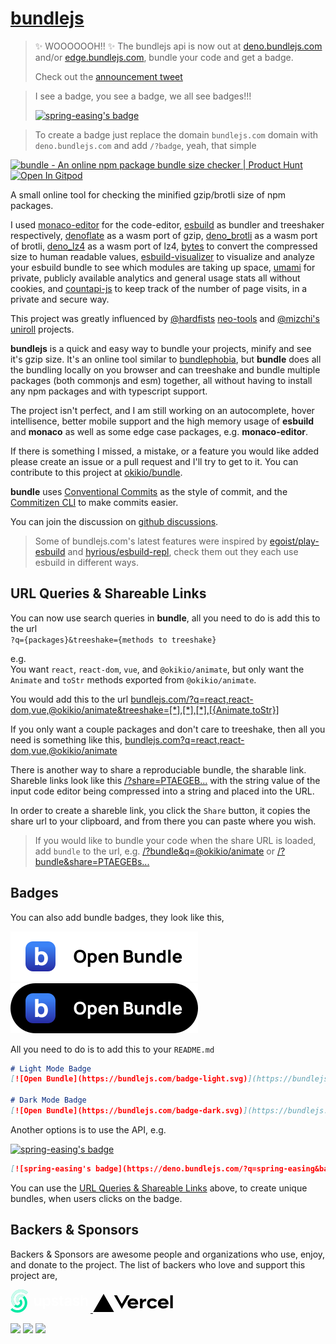 # [bundlejs](https://bundlejs.com)

> ✨ WOOOOOOH!! ✨ The bundlejs api is now out at [deno.bundlejs.com](https://deno.bundlejs.com) and/or [edge.bundlejs.com](https://edge.bundlejs.com), bundle your code and get a badge. 
> 
> Check out the [announcement tweet](https://twitter.com/jsbundle/status/1634455567321255936?s=20)

> I see a badge, you see a badge, we all see badges!!!
> 
> [![spring-easing's badge](https://deno.bundlejs.com/?q=spring-easing&badge=detailed&badge-style=for-the-badge)](https://bundlejs.com/?q=spring-easing)
> 

> To create a badge just replace the domain `bundlejs.com` domain with `deno.bundlejs.com` and add `/?badge`, yeah, that simple

<a href="https://www.producthunt.com/posts/bundle-6?utm_source=badge-featured&utm_medium=badge&utm_souce=badge-bundle-6" target="_blank"><img src="https://api.producthunt.com/widgets/embed-image/v1/featured.svg?post_id=300568&theme=dark" alt="bundle - An online npm package bundle size checker | Product Hunt" style="width: 250px; height: 54px;" width="250" height="54" /></a> [![Open In Gitpod](https://gitpod.io/button/open-in-gitpod.svg)](https://gitpod.io/#https://github.com/okikio/bundle/blob/main/README.md)

A small online tool for checking the minified gzip/brotli size of npm packages.

I used [monaco-editor](https://github.com/microsoft/monaco-editor) for the code-editor, [esbuild](https://github.com/evanw/esbuild) as bundler and treeshaker respectively, [denoflate](https://github.com/hazae41/denoflate) as a wasm port of gzip, [deno\_brotli](https://github.com/denosaurs/deno_brotli) as a wasm port of brotli, [deno\_lz4](https://github.com/denosaurs/deno_lz4) as a wasm port of lz4, [bytes](https://github.com/visionmedia/bytes.js) to convert the compressed size to human readable values, [esbuild-visualizer](https://github.com/btd/esbuild-visualizer) to visualize and analyze your esbuild bundle to see which modules are taking up space, [umami](https://github.com/mikecao/umami) for private, publicly available analytics and general usage stats all without cookies, and [countapi-js](https://github.com/mlomb/countapi-js) to keep track of the number of page visits, in a private and secure way.  
  
This project was greatly influenced by [@hardfists](https://github.com/hardfist) [neo-tools](https://github.com/hardfist/neo-tools) and [@mizchi's](https://github.com/mizchi) [uniroll](https://github.com/mizchi/uniroll) projects.  

**bundlejs** is a quick and easy way to bundle your projects, minify and see it's gzip size. It's an online tool similar to [bundlephobia](https://bundlephobia.com), but **bundle** does all the bundling locally on you browser and can treeshake and bundle multiple packages (both commonjs and esm) together, all without having to install any npm packages and with typescript support.

The project isn't perfect, and I am still working on an autocomplete, hover intellisence, better mobile support and the high memory usage of **esbuild** and **monaco** as well as some edge case packages, e.g. **monaco-editor**.

If there is something I missed, a mistake, or a feature you would like added please create an issue or a pull request and I'll try to get to it. You can contribute to this project at [okikio/bundle](https://github.com/okikio/bundle).

**bundle** uses [Conventional Commits](https://www.conventionalcommits.org/en/v1.0.0/) as the style of commit, and the [Commitizen CLI](http://commitizen.github.io/cz-cli/) to make commits easier.

You can join the discussion on [github discussions](https://github.com/okikio/bundle/discussions).

> Some of bundlejs.com's latest features were inspired by [egoist/play-esbuild](https://github.com/egoist/play-esbuild) and [hyrious/esbuild-repl](https://github.com/hyrious/esbuild-repl), check them out they each use esbuild in different ways.

## URL Queries & Shareable Links

You can now use search queries in **bundle**, all you need to do is add this to the url  
`?q={packages}&treeshake={methods to treeshake}`  

e.g.  
You want `react`, `react-dom`, `vue`, and `@okikio/animate`, but only want the `Animate` and `toStr` methods exported from `@okikio/animate`.  

You would add this to the url [bundlejs.com/?q=react,react-dom,vue,@okikio/animate&treeshake=[\*],[\*],[\*],[{Animate,toStr}]](https://bundlejs.com/?q=react,react-dom,vue,@okikio/animate&treeshake=[*],[*],[*],[{Animate,toStr}])  

If you only want a couple packages and don't care to treeshake, then all you need is something like this, [bundlejs.com?q=react,react-dom,vue,@okikio/animate](https://bundlejs.com/?q=react,react-dom,vue,@okikio/animate)

There is another way to share a reproduciable bundle, the sharable link. Shareble links look like this [/?share=PTAEGEB...](https://bundlejs.com/?share=PTAEGEBsEsGMGtQCUCuA7UAzA9gJ1AC4AWApqAELoAmkJVoA1KALLRrSbR2OgDiAXtAAOQ7kICGCcQHMyAZ2j8SAKBIAPIXgKgAVFlzYAtqABEAAWzxoV7MHHtD4giRMBuIA) with the string value of the input code editor being compressed into a string and placed into the URL. 

In order to create a shareble link, you click the `Share` button, it copies the share url to your clipboard, and from there you can paste where you wish. 

> If you would like to bundle your code when the share URL is loaded, add `bundle` to the url, e.g. [/?bundle&q=@okikio/animate](https://bundlejs.com/?q=@okikio/animate&bundle) or [/?bundle&share=PTAEGEBs...](https://bundlejs.com/?bundle&share=PTAEGEBsEsGMGtQCUCuA7UAzA9gJ1AC4AWApqAELoAmkJVoA1KALLRrSbR2OgDiAXtAAOQ7kICGCcQHMyAZ2j8SAKBIAPIXgKgAVFlzYAtqABEAAWzxoV7MHHtD4giRMBuIA)


## Badges

You can also add bundle badges, they look like this,

[![Open Bundle](./src/assets/badge-light.svg)](https://bundlejs.com/) [![Open Bundle](./src/assets/badge-dark.svg)](https://bundlejs.com/)

All you need to do is to add this to your `README.md`
```md
# Light Mode Badge 
[![Open Bundle](https://bundlejs.com/badge-light.svg)](https://bundlejs.com/)

# Dark Mode Badge 
[![Open Bundle](https://bundlejs.com/badge-dark.svg)](https://bundlejs.com/)
```

Another options is to use the API, e.g.

[![spring-easing's badge](https://deno.bundlejs.com/?q=spring-easing&badge=detailed&badge-style=for-the-badge)](https://bundlejs.com/?q=spring-easing)

```md
[![spring-easing's badge](https://deno.bundlejs.com/?q=spring-easing&badge=detailed&badge-style=for-the-badge)](https://bundlejs.com/?q=spring-easing)
```

You can use the [URL Queries & Shareable Links](#url-queries--shareable-links) above, to create unique bundles, when users clicks on the badge.


## Backers & Sponsors

Backers & Sponsors are awesome people and organizations who use, enjoy, and donate to the project. The list of backers who love and support this project are,

<!---
<a href="https://opencollective.com/bundle"><img src="https://opencollective.com/bundle/individuals.svg?width=890"></a>
<a href="https://opencollective.com/bundle"><img src="https://opencollective.com/bundle/organizations.svg?width=890"></a>
<object type="image/svg+xml" data="https://opencollective.com/collective/tiers/backers.svg?avatarHeight=36&width=600"></object>
-->

<a href="https://upstash.com?utm_source=github&utm_medium=github&utm_campaign=bundlejs">
  <svg xmlns="http://www.w3.org/2000/svg" fill="none" viewBox="0 0 1631 472" width="128">
    <path fill="#00E9A3" d="M.42 412.98c78.1 78.1 204.74 78.1 282.84 0 78.1-78.11 78.1-204.74 0-282.85l-35.35 35.36c58.58 58.58 58.58 153.55 0 212.13-58.58 58.58-153.55 58.58-212.13 0L.42 412.98Z" />
    <path fill="#00E9A3" d="M71.13 342.26c39.06 39.06 102.37 39.06 141.42 0 39.06-39.05 39.06-102.36 0-141.42L177.2 236.2a50 50 0 0 1-70.71 70.7l-35.36 35.36Z"/>
    <path fill="#00E9A3" d="M353.97 59.42c-78.1-78.1-204.73-78.1-282.84 0-78.1 78.1-78.1 204.74 0 282.84l35.36-35.35c-58.58-58.58-58.58-153.56 0-212.13 58.58-58.58 153.55-58.58 212.13 0l35.35-35.36Z"/>
    <path fill="#00E9A3" d="M283.26 130.13c-39.05-39.05-102.37-39.05-141.42 0-39.05 39.06-39.05 102.37 0 141.42l35.36-35.35a50 50 0 0 1 70.7-70.71l35.36-35.36Z"/>
    <path fill="#fff" fill-opacity=".8" d="M353.97 59.42c-78.1-78.1-204.73-78.1-282.84 0-78.1 78.1-78.1 204.74 0 282.84l35.36-35.35c-58.58-58.58-58.58-153.56 0-212.13 58.58-58.58 153.55-58.58 212.13 0l35.35-35.36Z"/>
    <path fill="#fff" fill-opacity=".8" d="M283.26 130.13c-39.05-39.05-102.37-39.05-141.42 0-39.05 39.06-39.05 102.37 0 141.42l35.36-35.35a50 50 0 0 1 70.7-70.71l35.36-35.36Z"/>
    <path fill="#fff" d="M588.11 264.18c0 24.93-17.79 37.29-34.83 37.29-18.54 0-30.9-13.1-30.9-33.88v-98.23h-38.56v104.2c0 39.3 22.37 61.57 54.54 61.57 24.5 0 41.76-12.89 49.22-31.21h1.7V333h37.4V169.36H588.1v94.82Zm72.23 130.18h38.56v-87.14h1.6c6.07 11.93 18.75 28.66 46.87 28.66 38.57 0 67.44-30.58 67.44-84.48 0-54.55-29.72-84.17-67.54-84.17-28.87 0-40.91 17.37-46.77 29.2h-2.24v-27.07h-37.92v225Zm37.81-143.18c0-31.75 13.64-52.3 38.46-52.3 25.68 0 38.89 21.83 38.89 52.3 0 30.68-13.42 53.06-38.89 53.06-24.6 0-38.46-21.31-38.46-53.06Zm273.02-38.56c-5.33-27.7-27.49-45.39-65.84-45.39-39.42 0-66.26 19.4-66.16 49.65-.1 23.86 14.6 39.63 46.02 46.13l27.92 5.86c15.02 3.3 22.05 9.37 22.05 18.64 0 11.19-12.15 19.6-30.47 19.6-17.69 0-29.19-7.67-32.5-22.37l-37.6 3.62c4.8 30.04 30.04 47.84 70.2 47.84 40.92 0 69.79-21.2 69.9-52.2-.11-23.34-15.14-37.61-46.03-44.32l-27.91-5.97c-16.62-3.73-23.23-9.48-23.12-18.96-.1-11.08 12.14-18.75 28.23-18.75 17.8 0 27.17 9.7 30.15 20.45l35.16-3.83Zm111.02-43.26h-32.27v-39.2h-38.57v39.2h-23.23v29.83h23.23v90.98c-.21 30.8 22.16 45.92 51.14 45.07 10.97-.32 18.53-2.45 22.69-3.84l-6.5-30.15a47.6 47.6 0 0 1-11.29 1.5c-9.7 0-17.47-3.42-17.47-18.97V199.2h32.27v-29.83Zm73.35 166.94c25.67 0 41.01-12.04 48.04-25.78h1.28V333h37.08V223.48c0-43.25-35.27-56.25-66.48-56.25-34.41 0-60.83 15.34-69.36 45.17l36.01 5.12c3.84-11.19 14.7-20.78 33.56-20.78 17.9 0 27.7 9.16 27.7 25.25v.64c0 11.08-11.61 11.61-40.48 14.7-31.75 3.41-62.11 12.9-62.11 49.75 0 32.18 23.54 49.22 54.76 49.22Zm10.01-28.34c-16.09 0-27.59-7.35-27.59-21.51 0-14.81 12.89-21 30.15-23.44 10.12-1.39 30.36-3.94 35.37-8v19.29c0 18.22-14.71 33.66-37.93 33.66Zm238.5-95.34c-5.33-27.7-27.49-45.39-65.84-45.39-39.42 0-66.27 19.4-66.16 49.65-.11 23.86 14.6 39.63 46.02 46.13l27.92 5.86c15.02 3.3 22.05 9.37 22.05 18.64 0 11.19-12.15 19.6-30.47 19.6-17.69 0-29.19-7.67-32.49-22.37l-37.61 3.62c4.79 30.04 30.04 47.84 70.21 47.84 40.9 0 69.78-21.2 69.88-52.2-.1-23.34-15.13-37.61-46.02-44.32l-27.91-5.97c-16.62-3.73-23.23-9.48-23.12-18.96-.11-11.08 12.14-18.75 28.23-18.75 17.79 0 27.17 9.7 30.15 20.45l35.16-3.83Zm67.88 24.5c0-23.65 14.7-37.29 35.37-37.29 20.24 0 32.17 12.9 32.17 34.95V333h38.57V228.81c0-39.52-22.38-61.58-56.36-61.58-25.14 0-41.12 11.4-48.69 29.94h-1.91v-82.35h-37.72V333h38.57v-95.88Z"/>
  </svg>
</a>

<a href="https://vercel.com?utm_source=github&utm_medium=github&utm_campaign=bundlejs">
  <svg xmlns="http://www.w3.org/2000/svg" viewBox="0 0 284 65" width="128">
    <path d="M141.68 16.25c-11.04 0-19 7.2-19 18s8.96 18 20 18c6.67 0 12.55-2.64 16.19-7.09l-7.65-4.42a11.44 11.44 0 0 1-8.54 3.5c-4.79 0-8.86-2.5-10.37-6.5h28.02c.22-1.12.35-2.28.35-3.5 0-10.79-7.96-17.99-19-17.99zm-9.46 14.5c1.25-3.99 4.67-6.5 9.45-6.5 4.79 0 8.21 2.51 9.45 6.5h-18.9zm117.14-14.5c-11.04 0-19 7.2-19 18s8.96 18 20 18c6.67 0 12.55-2.64 16.19-7.09l-7.65-4.42a11.44 11.44 0 0 1-8.54 3.5c-4.79 0-8.86-2.5-10.37-6.5h28.02c.22-1.12.35-2.28.35-3.5 0-10.79-7.96-17.99-19-17.99zm-9.45 14.5c1.25-3.99 4.67-6.5 9.45-6.5 4.79 0 8.21 2.51 9.45 6.5h-18.9zm-39.03 3.5c0 6 3.92 10 10 10 4.12 0 7.21-1.87 8.8-4.92l7.68 4.43c-3.18 5.3-9.14 8.49-16.48 8.49-11.05 0-19-7.2-19-18s7.96-18 19-18c7.34 0 13.29 3.19 16.48 8.49l-7.68 4.43c-1.59-3.05-4.68-4.92-8.8-4.92-6.07 0-10 4-10 10zm82.48-29v46h-9v-46h9zM37.59.25l36.95 64H.64l36.95-64zm92.38 5-27.71 48-27.71-48h10.39l17.32 30 17.32-30h10.39zm58.91 12v9.69c-1-.29-2.06-.49-3.2-.49-5.81 0-10 4-10 10v14.8h-9v-34h9v9.2c0-5.08 5.91-9.2 13.2-9.2z"/><!-- With love, the ▲ team -->
</svg>
</a>

<a href="https://sheetjs.com/?utm_source=opencollective&utm_medium=github&utm_campaign=bundle"><img src="https://opencollective.com/bundle/organization/0/avatar.svg?avatarHeight=128"></a>
<a href="https://opencollective.com/bundle/individuals/0/website"><img src="https://opencollective.com/bundle/individuals/0/avatar.svg"></a>
<a href="https://opencollective.com/bundle/organization/1/website"><img src="https://opencollective.com/bundle/organization/1/avatar.svg"></a>